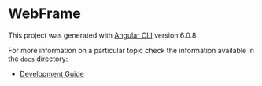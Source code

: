 # WebFrame

This project was generated with [Angular CLI](https://github.com/angular/angular-cli) version 6.0.8.


For more information on a particular topic check the information available in the `docs` directory:

* [Development Guide](./docs/development)
